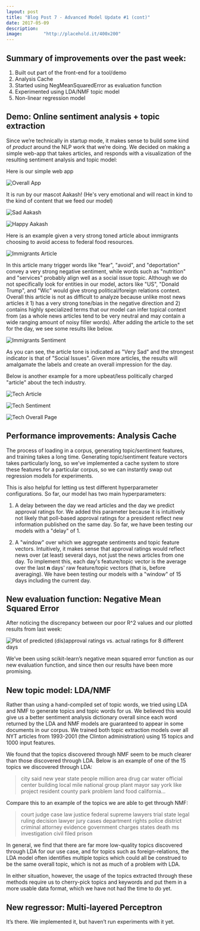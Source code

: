 ```yaml
---
layout: post
title: "Blog Post 7 - Advanced Model Update #1 (cont)"
date: 2017-05-09
description:
image:        "http://placehold.it/400x200"
---
```


## Summary of improvements over the past week:

1. Built out part of the front-end for a tool/demo
2. Analysis Cache
3. Started using NegMeanSquaredError as evaluation function
4. Experimented using LDA/NMF topic model
5. Non-linear regression model


## Demo: Online sentiment analysis + topic extraction

Since we’re technically in startup mode, it makes sense to build some kind of *product* around the NLP work that we’re doing. We decided on making a simple web-app that takes articles, and responds with a visualization of the resulting sentiment analysis and topic model:


Here is our simple web app

![Overall App](http://i.imgur.com/VHbKZ0R.png)

It is run by our mascot Aakash! (He's very emotional and will react in kind to the kind of content that we feed our model)


![Sad Aakash](http://i.imgur.com/h3lCGvP.png)

![Happy Aakash](http://i.imgur.com/j6E9wgv.png)


Here is an example given a very strong toned article about immigrants choosing to avoid access to federal food resources.

![Immigrants Article](http://i.imgur.com/7wmkeRK.png)

In this article many trigger words like "fear", "avoid", and "deportation" convey a very strong negative sentiment, while words such as "nutrition" and "services" probably align well as a social issue topic. Although we do not specifically look for entities in our model, actors like "US", "Donald Trump", and "Wic" would give strong political/foreign relations context. Overall this article is not as difficult to analyze because unlike most news articles it 1) has a very strong tone/bias in the negative direction and 2) contains highly specialized terms that our model can infer topical context from (as a whole news articles tend to be very neutral and may contain a wide ranging amount of noisy filler words). After adding the article to the set for the day, we see some results like below.

![Immigrants Sentiment](http://i.imgur.com/h3lCGvP.png)

As you can see, the article tone is indicated as "Very Sad" and the strongest indicator is that of "Social Issues". Given more articles, the results will amalgamate the labels and create an overall impression for the day.

Below is another example for a more upbeat/less politically charged "article" about the tech industry.

![Tech Article](http://i.imgur.com/tnP7fJG.png)

![Tech Sentiment](http://i.imgur.com/Wdgn7tr.png)

![Tech Overall Page](http://i.imgur.com/VHbKZ0R.png)


## Performance improvements: Analysis Cache
The process of loading in a corpus, generating topic/sentiment features, and training takes a long time. Generating topic/sentiment feature vectors takes particularly long, so we’ve implemented a cache system to store these features for a particular corpus, so we can instantly swap out regression models for experiments.

This is also helpful for letting us test different hyperparameter configurations. So far, our model has
two main hyperparameters:

1. A delay between the day we read articles and the day we predict approval ratings for. We added this parameter because it is intuitively not likely that poll-based approval ratings for a president reflect new information published on the same day. So far, we have been testing our models with a "delay" of 1.

2. A "window" over which we aggregate sentiments and topic feature vectors. Intuitively, it makes sense that approval ratings would reflect news over (at least) several days, not just the news articles from one day. To implement this, each day's feature/topic vector is the average over the last **n** days' raw feature/topic vectors (that is, before averaging). We have been testing our models with a "window" of 15 days including the current day.

## New evaluation function: Negative Mean Squared Error
After noticing the discrepancy between our poor R^2 values and our plotted results from last week:

![Plot of predicted (dis)approval ratings vs. actual ratings for 8 different days](/StateOfTheMedia/images/Approval_Ratings_Linreg_1.png)

We’ve been using scikit-learn’s negative mean squared error function as our new evaluation function, and since then our results have been more promising.


## New topic model: LDA/NMF
Rather than using a hand-compiled set of topic words, we tried using LDA and NMF to generate topics and topic words for us. We believed this would give us a better sentiment analysis dictionary overall since each word returned by the LDA and NMF models are guaranteed to appear in some documents in our corpus. We trained both topic extraction models over all NYT articles from 1993-2001 (the Clinton administration) using 15 topics and 1000 input features.

We found that the topics discovered through NMF seem to be much clearer than those discovered through LDA. Below is an example of one of the 15 topics we discovered through LDA:

> city said new year state people million area drug car water official center building local mile national group plant mayor say york like project resident county park problem land food california...

Compare this to an example of the topics we are able to get through NMF:

> court judge case law justice federal supreme lawyers trial state legal ruling decision lawyer jury cases department rights police district criminal attorney evidence government charges states death ms investigation civil filed prison

In general, we find that there are far more low-quality topics discovered through LDA for our use case, and for topics such as foreign-relations, the LDA model often identifies multiple topics which could all be construed to be the same overall topic, which is not as much of a problem with LDA.

In either situation, however, the usage of the topics extracted through these methods require us to cherry-pick topics and keywords and put them in a more usable data format, which we have not had the time to do yet.

## New regressor: Multi-layered Perceptron
It’s there. We implemented it, but haven’t run experiments with it yet.

